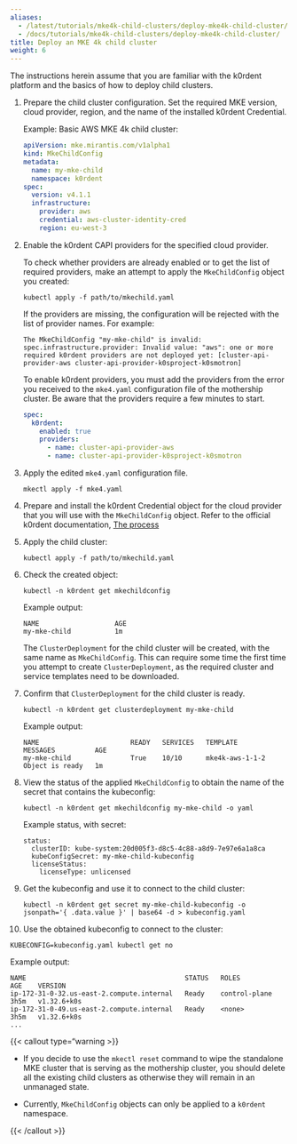 ```yaml
---
aliases:
  - /latest/tutorials/mke4k-child-clusters/deploy-mke4k-child-cluster/
  - /docs/tutorials/mke4k-child-clusters/deploy-mke4k-child-cluster/
title: Deploy an MKE 4k child cluster
weight: 6
---
```


The instructions herein assume that you are familiar with the k0rdent platform
and the basics of how to deploy child clusters.

1. Prepare the child cluster configuration. Set the required MKE version, cloud
   provider, region, and the name of the installed k0rdent Credential.

   Example: Basic AWS MKE 4k child cluster:

   ```yaml
   apiVersion: mke.mirantis.com/v1alpha1
   kind: MkeChildConfig
   metadata:
     name: my-mke-child
     namespace: k0rdent
   spec:
     version: v4.1.1
     infrastructure:
       provider: aws
       credential: aws-cluster-identity-cred
       region: eu-west-3
   ```

2. Enable the k0rdent CAPI providers for the specified cloud provider.

   <!-- In 4.1.2 the `.spec.k0rdent.providers` field will be removed from the `MkeConfig` and all the CAPI providers from k0rdent release will be enabled by default and user will not need to worry about enabling them. -->

   To check whether providers are already enabled or to get the list of
   required providers, make an attempt to apply the `MkeChildConfig` object
   you created:

   ```
   kubectl apply -f path/to/mkechild.yaml
   ```

   If the providers are missing, the configuration will be rejected with the
   list of provider names. For example:

   ```
   The MkeChildConfig "my-mke-child" is invalid: spec.infrastructure.provider: Invalid value: "aws": one or more required k0rdent providers are not deployed yet: [cluster-api-provider-aws cluster-api-provider-k0sproject-k0smotron]
   ```

   To enable k0rdent providers, you must add the providers from the error you
   received to the `mke4.yaml` configuration file of the mothership cluster.
   Be aware that the providers require a few minutes to start.

   ```yaml
   spec:
     k0rdent:
       enabled: true
       providers:
         - name: cluster-api-provider-aws
         - name: cluster-api-provider-k0sproject-k0smotron
   ```

3. Apply the edited `mke4.yaml` configuration file.

   ```
   mkectl apply -f mke4.yaml
   ```

4. Prepare and install the k0rdent Credential object for the cloud provider
   that you will use with the `MkeChildConfig` object. Refer to the official 
   k0rdent documentation, [The process](
   https://docs.k0rdent-enterprise.io/v1.1.0/admin/access/credentials/credentials-process/)

5. Apply the child cluster:

   ```
   kubectl apply -f path/to/mkechild.yaml
   ```

6. Check the created object:

   ```
   kubectl -n k0rdent get mkechildconfig
   ```

   Example output:
   ```
   NAME                   AGE
   my-mke-child           1m
   ```

   The `ClusterDeployment` for the child cluster will be created, with the
   same name as `MkeChildConfig`. This can require some time the first time
   you attempt to create `ClusterDeployment`, as the required cluster and
   service templates need to be downloaded.

7. Confirm that `ClusterDeployment` for the child cluster is ready.

   ```
   kubectl -n k0rdent get clusterdeployment my-mke-child
   ```

   Example output:
   ```
   NAME                       READY   SERVICES   TEMPLATE                MESSAGES          AGE
   my-mke-child               True    10/10      mke4k-aws-1-1-2         Object is ready   1m
   ```

8. View the status of the applied `MkeChildConfig` to obtain the name of the
   secret that contains the kubeconfig:

   ```
   kubectl -n k0rdent get mkechildconfig my-mke-child -o yaml
   ```

   Example status, with secret:

   ```...
   status:
     clusterID: kube-system:20d005f3-d8c5-4c88-a8d9-7e97e6a1a8ca
     kubeConfigSecret: my-mke-child-kubeconfig
     licenseStatus:
       licenseType: unlicensed
   ```

9. Get the kubeconfig and use it to connect to the child cluster:

   ```
   kubectl -n k0rdent get secret my-mke-child-kubeconfig -o jsonpath='{ .data.value }' | base64 -d > kubeconfig.yaml
   ```

10. Use the obtained kubeconfig to connect to the cluster:

   ```
   KUBECONFIG=kubeconfig.yaml kubectl get no
   ```

   Example output:

   ```
   NAME                                        STATUS   ROLES           AGE    VERSION
   ip-172-31-0-32.us-east-2.compute.internal   Ready    control-plane   3h5m   v1.32.6+k0s
   ip-172-31-0-49.us-east-2.compute.internal   Ready    <none>          3h5m   v1.32.6+k0s
   ...
   ```

{{< callout type=“warning >}}

- If you decide to use the `mkectl reset` command to wipe the standalone MKE
  cluster that is serving as the mothership cluster, you should delete all the
  existing child clusters as otherwise they will remain in an unmanaged state.

- Currently, `MkeChildConfig` objects can only be applied to a
  `k0rdent` namespace.

{{< /callout >}}
